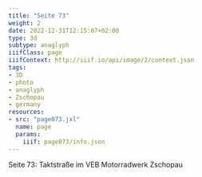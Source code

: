 ```yaml
---
title: "Seite 73"
weight: 2
date: 2022-12-31T12:15:07+02:00
type: 3d
subtype: anaglyph
iiifClass: page
iiifContext: http://iiif.io/api/image/2/context.json
tags:
- 3D
- photo
- anaglyph
- Zschopau
- germany
resources:
- src: "page073.jxl"
  name: page
  params:
    iiif: page073/info.json
---
```


Seite 73: Taktstraße im VEB Motorradwerk Zschopau
